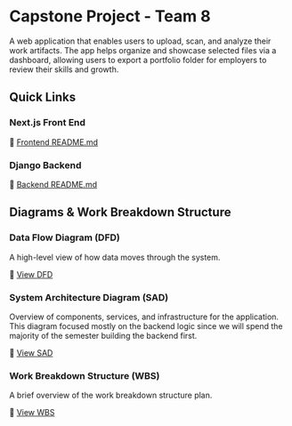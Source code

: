 # Capstone Project - Team 8

A web application that enables users to upload, scan, and analyze their work artifacts. The app helps organize and showcase selected files via a dashboard, allowing users to export a portfolio folder for employers to review their skills and growth.

## Quick Links

### Next.js Front End
📄 [Frontend README.md](./src/frontend/README.md)

### Django Backend
📄 [Backend README.md](./src/backend/README.md)

## Diagrams & Work Breakdown Structure

### Data Flow Diagram (DFD)
A high-level view of how data moves through the system.

📄 [View DFD](./docs/design/DFD.md)

### System Architecture Diagram (SAD)
Overview of components, services, and infrastructure for the application. This diagram focused mostly on the backend logic since we will spend the majority of the semester building the backend first.

📄 [View SAD](./docs/design/SAD.md)

### Work Breakdown Structure (WBS)
A brief overview of the work breakdown structure plan.

📄 [View WBS](./docs/plan/WBS.md)
